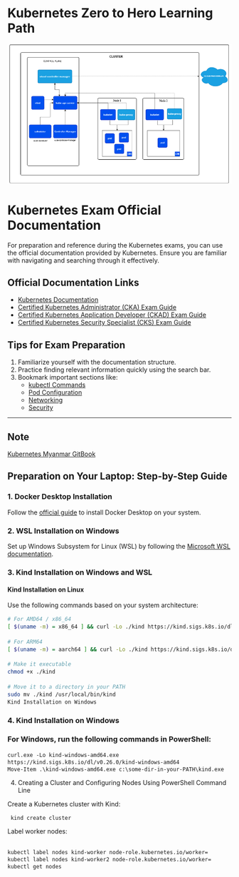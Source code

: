 # Kubernetes Zero to Hero Learning Path
![Diagram](kubernetes-architecture.PNG)


# Kubernetes Exam Official Documentation

For preparation and reference during the Kubernetes exams, you can use the official documentation provided by Kubernetes. Ensure you are familiar with navigating and searching through it effectively.

## Official Documentation Links

- [Kubernetes Documentation](https://kubernetes.io/docs/)
- [Certified Kubernetes Administrator (CKA) Exam Guide](https://training.linuxfoundation.org/certification/certified-kubernetes-administrator-cka/)
- [Certified Kubernetes Application Developer (CKAD) Exam Guide](https://training.linuxfoundation.org/certification/certified-kubernetes-application-developer-ckad/)
- [Certified Kubernetes Security Specialist (CKS) Exam Guide](https://training.linuxfoundation.org/certification/certified-kubernetes-security-specialist/)

## Tips for Exam Preparation
1. Familiarize yourself with the documentation structure.
2. Practice finding relevant information quickly using the search bar.
3. Bookmark important sections like:
   - [kubectl Commands](https://kubernetes.io/docs/reference/generated/kubectl/kubectl-commands/)
   - [Pod Configuration](https://kubernetes.io/docs/tasks/configure-pod-container/)
   - [Networking](https://kubernetes.io/docs/concepts/cluster-administration/networking/)
   - [Security](https://kubernetes.io/docs/concepts/security/overview/)

---

## Note
[Kubernetes Myanmar GitBook](https://myanmar-kubernetes.gitbook.io/kubernetes-myanmar)



## Preparation on Your Laptop: Step-by-Step Guide

### 1. Docker Desktop Installation
Follow the [official guide](https://www.docker.com/products/docker-desktop/) to install Docker Desktop on your system.

### 2. WSL Installation on Windows
Set up Windows Subsystem for Linux (WSL) by following the [Microsoft WSL documentation](https://learn.microsoft.com/en-us/windows/wsl/install).

### 3. Kind Installation on Windows and WSL
#### Kind Installation on Linux
Use the following commands based on your system architecture:

```bash
# For AMD64 / x86_64
[ $(uname -m) = x86_64 ] && curl -Lo ./kind https://kind.sigs.k8s.io/dl/v0.26.0/kind-linux-amd64

# For ARM64
[ $(uname -m) = aarch64 ] && curl -Lo ./kind https://kind.sigs.k8s.io/dl/v0.26.0/kind-linux-arm64

# Make it executable
chmod +x ./kind

# Move it to a directory in your PATH
sudo mv ./kind /usr/local/bin/kind
Kind Installation on Windows
```

### 4. Kind Installation on Windows

### For Windows, run the following commands in PowerShell:

```
curl.exe -Lo kind-windows-amd64.exe https://kind.sigs.k8s.io/dl/v0.26.0/kind-windows-amd64
Move-Item .\kind-windows-amd64.exe c:\some-dir-in-your-PATH\kind.exe
```
4. Creating a Cluster and Configuring Nodes
Using PowerShell Command Line

 Create a Kubernetes cluster with Kind:
 ```
  kind create cluster
```
Label worker nodes:
 ```

kubectl label nodes kind-worker node-role.kubernetes.io/worker=
kubectl label nodes kind-worker2 node-role.kubernetes.io/worker=
kubectl get nodes
```





